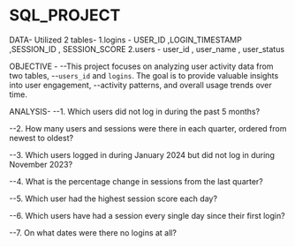 # SQL_PROJECT

DATA- 
Utilized 2 tables- 
1.logins - USER_ID ,LOGIN_TIMESTAMP ,SESSION_ID , SESSION_SCORE
2.users - user_id , user_name , user_status


OBJECTIVE -
--This project focuses on analyzing user activity data from two tables,
--`users_id` and `logins`. The goal is to provide valuable insights into user engagement, 
--activity patterns, and overall usage trends over time. 

ANALYSIS-
--1. Which users did not log in during the past 5 months?

--2. How many users and sessions were there in each quarter, ordered from newest to oldest?

--3. Which users logged in during January 2024 but did not log in during November 2023?

--4. What is the percentage change in sessions from the last quarter?

--5. Which user had the highest session score each day?

--6. Which users have had a session every single day since their first login?

--7. On what dates were there no logins at all?


